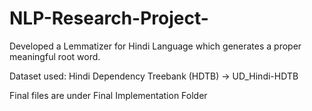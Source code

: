 # NLP-Research-Project-

Developed a Lemmatizer for Hindi Language which generates a proper meaningful root word.

Dataset used: Hindi Dependency Treebank (HDTB) -> UD_Hindi-HDTB

Final files are under Final Implementation Folder
